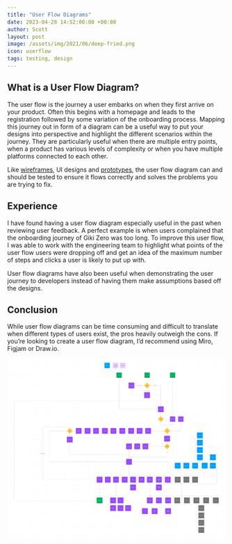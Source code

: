 ```yaml
---
title: "User Flow Diagrams"
date: 2023-04-28 14:52:00:00 +00:00
author: Scott
layout: post
image: /assets/img/2021/06/deep-fried.png
icon: userflow
tags: testing, design
---
```


<h2>What is a User Flow Diagram?</h2>

The user flow is the journey a user embarks on when they first arrive on your product. Often this begins with a homepage and leads to the registration followed by some variation of the onboarding process. Mapping this journey out in form of a diagram can be a useful way to put your designs into perspective and highlight the different scenarios within the journey. They are particularly useful when there are multiple entry points, when a product has various levels of complexity or when you have multiple platforms connected to each other. 

Like [wireframes](/2023/07/28/wireframing/), UI designs and [prototypes](/2023/09/28/prototyping/), the user flow diagram can and should be tested to ensure it flows correctly and solves the problems you are trying to fix. 

<h2>Experience</h2>

I have found having a user flow diagram especially useful in the past when reviewing user feedback. A perfect example is when users complained that the onboarding journey of Giki Zero was too long. To improve this user flow, I was able to work with the engineering team to highlight what points of the user flow users were dropping off and get an idea of the maximum number of steps and clicks a user is likely to put up with.

User flow diagrams have also been useful when demonstrating the user journey to developers  instead of having them make assumptions based off the designs.

<h2>Conclusion</h2>

While user flow diagrams can be time consuming and difficult to translate when different types of users exist, the pros heavily outweigh the cons. If you’re looking to create a user flow diagram, I’d recommend using Miro, Figjam or Draw.io.

<div class="imgblock">
    <img src="/assets/img/userflow.png"/>
</div>